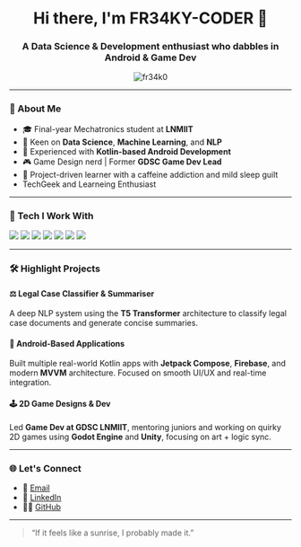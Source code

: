 <h1 align="center">Hi there, I'm FR34KY-CODER 👋</h1>
<h3 align="center">A Data Science & Development enthusiast who dabbles in Android & Game Dev</h3>

<p align="center">
  <img src="https://komarev.com/ghpvc/?username=fr34k0&label=Profile%20views&color=0e75b6&style=flat" alt="fr34k0" />
</p>

---

### 🚀 About Me

- 🎓 Final-year Mechatronics student at **LNMIIT**
- 🔬 Keen on **Data Science**, **Machine Learning**, and **NLP**
- 📱 Experienced with **Kotlin-based Android Development**
- 🎮 Game Design nerd | Former **GDSC Game Dev Lead**
- 🧠 Project-driven learner with a caffeine addiction and mild sleep guilt
- TechGeek and Learneing Enthusiast

---

### 🧠 Tech I Work With

<p>
  <img src="https://img.shields.io/badge/Python-3670A0?style=for-the-badge&logo=python&logoColor=white"/>
  <img src="https://img.shields.io/badge/Kotlin-7F52FF?style=for-the-badge&logo=kotlin&logoColor=white"/>
  <img src="https://img.shields.io/badge/TensorFlow-FF6F00?style=for-the-badge&logo=tensorflow&logoColor=white"/>
  <img src="https://img.shields.io/badge/T5-Model-FFB6C1?style=for-the-badge"/>
  <img src="https://img.shields.io/badge/Android-3DDC84?style=for-the-badge&logo=android&logoColor=white"/>
  <img src="https://img.shields.io/badge/Firebase-FFCA28?style=for-the-badge&logo=firebase&logoColor=black"/>
  <img src="https://img.shields.io/badge/Unity-100000?style=for-the-badge&logo=unity&logoColor=white"/>
</p>

---

### 🛠️ Highlight Projects

#### ⚖️ Legal Case Classifier & Summariser  
A deep NLP system using the **T5 Transformer** architecture to classify legal case documents and generate concise summaries.

#### 📱 Android-Based Applications  
Built multiple real-world Kotlin apps with **Jetpack Compose**, **Firebase**, and modern **MVVM** architecture. Focused on smooth UI/UX and real-time integration.

#### 🕹️ 2D Game Designs & Dev  
Led **Game Dev at GDSC LNMIIT**, mentoring juniors and working on quirky 2D games using **Godot Engine** and **Unity**, focusing on art + logic sync.

---

### 🌐 Let's Connect

- 📧 [Email](mailto:ojasvigoyal275@gmail.com)
- 💼 [LinkedIn](https://www.linkedin.com/in/ojasvi-goyal-85b82525b)
- 🧑‍💻 [GitHub](https://github.com/FR34KY-CODER)

---

> “If it feels like a sunrise, I probably made it.”
